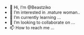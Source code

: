- 👋 Hi, I’m @Beastziko
- 👀 I’m interested in .mature woman..
- 🌱 I’m currently learning ...
- 💞️ I’m looking to collaborate on ...
- 📫 How to reach me ...

<!---
Beastziko/Beastziko is a ✨ special ✨ repository because its `README.md` (this file) appears on your GitHub profile.
You can click the Preview link to take a look at your changes.
--->
